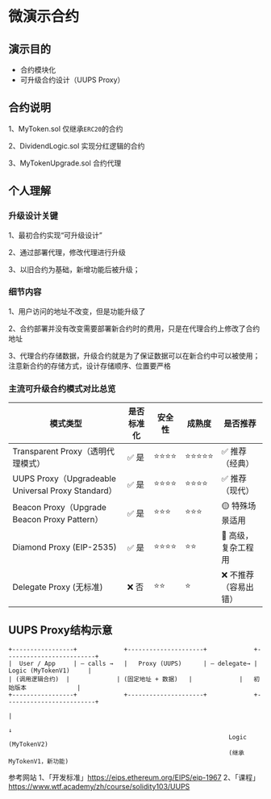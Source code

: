 # 微演示合约

## 演示目的
- 合约模块化
- 可升级合约设计（UUPS Proxy）

## 合约说明
1、MyToken.sol
仅继承`ERC20`的合约

2、DividendLogic.sol
实现分红逻辑的合约

3、MyTokenUpgrade.sol
合约代理

## 个人理解

### 升级设计关键

1、最初合约实现“可升级设计”

2、通过部署代理，修改代理进行升级

3、以旧合约为基础，新增功能后被升级；

### 细节内容

1、用户访问的地址不改变，但是功能升级了

2、合约部署并没有改变需要部署新合约时的费用，只是在代理合约上修改了合约地址

3、代理合约存储数据，升级合约就是为了保证数据可以在新合约中可以被使用；注意新合约的存储方式，设计存储顺序、位置要严格



### 主流可升级合约模式对比总览

| 模式类型                                           | 是否标准化 | 安全性 | 成熟度 | 是否推荐             |
| -------------------------------------------------- | ---------- | ------ | ------ | -------------------- |
| Transparent Proxy（透明代理模式）                  | ✅ 是       | ⭐⭐⭐⭐   | ⭐⭐⭐⭐⭐  | ✅ 推荐（经典）       |
| UUPS Proxy（Upgradeable Universal Proxy Standard） | ✅ 是       | ⭐⭐⭐⭐   | ⭐⭐⭐⭐   | ✅ 推荐（现代）       |
| Beacon Proxy（Upgrade Beacon Proxy Pattern）       | ✅ 是       | ⭐⭐⭐    | ⭐⭐⭐    | 🟡 特殊场景适用       |
| Diamond Proxy (EIP-2535)                           | ✅ 是       | ⭐⭐⭐⭐   | ⭐⭐     | 🧠 高级，复杂工程用   |
| Delegate Proxy (无标准)                            | ❌ 否       | ⭐⭐     | ⭐      | ❌ 不推荐（容易出错） |



## UUPS Proxy结构示意

```
+-----------------+             +---------------------+             +-------------------------+
|  User / App     | — calls →   |   Proxy (UUPS)      | — delegate→ |   Logic (MyTokenV1)     |
| (调用逻辑合约)  |             | (固定地址 + 数据)   |             |   初始版本              |
+-----------------+             +---------------------+             +-------------------------+
                                                                      |
                                                                      ↓
                                                             Logic (MyTokenV2)
                                                             (继承 MyTokenV1，新功能)

```

参考网站
1、「开发标准」https://eips.ethereum.org/EIPS/eip-1967
2、「课程」https://www.wtf.academy/zh/course/solidity103/UUPS